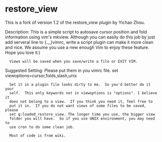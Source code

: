 restore_view
========

This is a fork of version 1.2 of the restore_view plugin by Yichao Zhou.

Description:
      This is a simple script to autosave cursor position and fold
      information using vim's mkview.  Although you can easily do this job by
      just add serveral line to {.,_}vimrc, write a script plugin can make it
      more clean and nice.  We assume you use a new enough Vim to enjoy
      these feature. Hope you love it:)

      Views will be saved when you save/write a file or EXIT VIM.

Suggested Setting:
      Please put them in you vimrc file.
          set viewoptions=cursor,folds,slash,unix

      Set it in a plugin file looks dirty to me.  So you'd better do it your
      self.  This only keywords not in viewoptions is "options". I believe it
      does not belong to a view.  If you think you need it, feel free to
      put it in.  If you do not want views of some files to be saved, please
      set g:loaded_restore_view. The longer time you use, the bigger view
      folder you will have.  So if you use UNIX environment, you may need to
      use cron to do some clean job.

      Most of code is from wiki.
